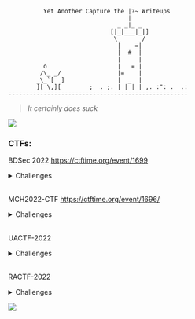 
```
          Yet Another Capture the |?~ Writeups
                                  |
                               _ _|_ _
                             [|_|___|_|]
                              \_     _/
                               |    =|
                               |  #  |
                               |     |
          o                    |   = |
         /\_ _/                |=    |
        _\_`[  ]               |  _  |
        ][ \,][        ;  . ;. | | | | ,. :": .  .: 
---------------------------------------------------
```

> *It certainly does suck*

![](https://thumbs.gfycat.com/SoreWhisperedAmericantoad-max-1mb.gif)

### CTFs:

BDSec 2022 https://ctftime.org/event/1699

<details>
  <summary>Challenges</summary> 

- Category: Networking
    - [Victim Attacker](BDSec-2022/victim_attacker.md)
    - [Which FTP?](BDSec-2022/which_ftp.md)
    - [FTP Creads](BDSec-2022/ftp_creads.md)
    - [Uploaded File](BDSec-2022/uploaded_file.md)
    - [Log File](BDSec-2022/log_file.md)
    - [Administrator](BDSec-2022/adminstrator.md)
    - [Secret Key](BDSec-2022/secret_key.md)

- Category: OSINT
    - [Find Rejvi](BDSec-2022/find_rejvi.md)

- Category: Cryptography
    - [Crypto](BDSec-2022/crypto.md)
    - [VIPx01](BDSec-2022/vipx01.md)
    <!--
    - [VIPx02](BDSec-2022/vipx02.md)
    - [Fake](BDSec-2022/fake.md)
    - [Dominoes](BDSec-2022/dominoes.md) 
    -->
    - [Basically RSA](BDSec-2022/basically_rsa.md)
</details>

<br />

MCH2022-CTF https://ctftime.org/event/1696/

<details>
  <summary>Challenges</summary> 

- Category: Networking
    - [My First PCAP](MCH2022-CTF/my_first_pcap.md)
<!--
- Category: Binary
    - [For Aiur](MCH2022-CTF/for_aiur.md)

- Category: Forensics
    - [Extensions](MCH2022-CTF/extensions.md)
-->
- Category: Misc
    - [For Starters](MCH2022-CTF/for_starters.md)
</details>

<br />

<!--
UIUCTF-2022 

<details>
  <summary>Challenges</summary> 

- Category: OSINT
    - [Everyone's A Critic 1](UIUCTF-2022/everyones_a_critic_1.md)
    - [Everyone's A Critic 2](UIUCTF-2022/everyones_a_critic_2.md)

</details>

<br />
-->

UACTF-2022 

<details>
  <summary>Challenges</summary> 

- Category: reversing
    - [Sanity Check](UACTF-2022/sanity_check.md)

</details>

<br />

RACTF-2022 

<details>
  <summary>Challenges</summary> 

- Category: OSINT
    - [Travel Japan](RACTF-2022/travel_japan.md)

</details>

![](https://pbs.twimg.com/media/EcWv_-1XsAAIbeL?format=jpg&name=large)